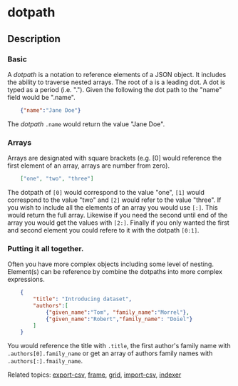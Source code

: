 
# dotpath 

## Description

### Basic

A _dotpath_ is a notation to reference elements of a JSON object. 
It includes the ability to traverse nested arrays.  The root of a 
is a leading dot. A dot is typed as a period (i.e. "."). Given 
the following the dot path to the "name" field would be ".name".

```json
    {"name":"Jane Doe"}
```

The _dotpath_ `.name` would return the value "Jane Doe".

### Arrays

Arrays are designated with square brackets (e.g. [0] would reference 
the first element of an array, arrays are number from zero).

```json
    ["one", "two", "three"]
```

The dotpath of `[0]` would correspond to the value "one", `[1]` 
would correspond to the value "two" and `[2]` would refer to the 
value "three". If you wish to include all the elements of an array 
you would use `[:]`. This would return the full array.  Likewise if 
you need the second until end of the array you would get the values 
with `[2:]`.  Finally if you only wanted the first and second element 
you could refere to it with the dotpath `[0:1]`.

### Putting it all together.

Often you have more complex objects including some level of nesting.
Element(s) can be reference by combine the dotpaths into more complex
expressions.

```json
    {
        "title": "Introducing dataset",
        "authors":[
            {"given_name":"Tom", "family_name":"Morrel"},
            {"given_name":"Robert","family_name": "Doiel"}
        ]
    }
```

You would reference the title with `.title`, the first author's 
family name with `.authors[0].family_name` or get an array of 
authors family names with `.authors[:].fmaily_name`.

Related topics: [export-csv](export-csv.html), [frame](frame.html), [grid](grid.html), [import-csv](import-csv.html), [indexer](indexer.html)

